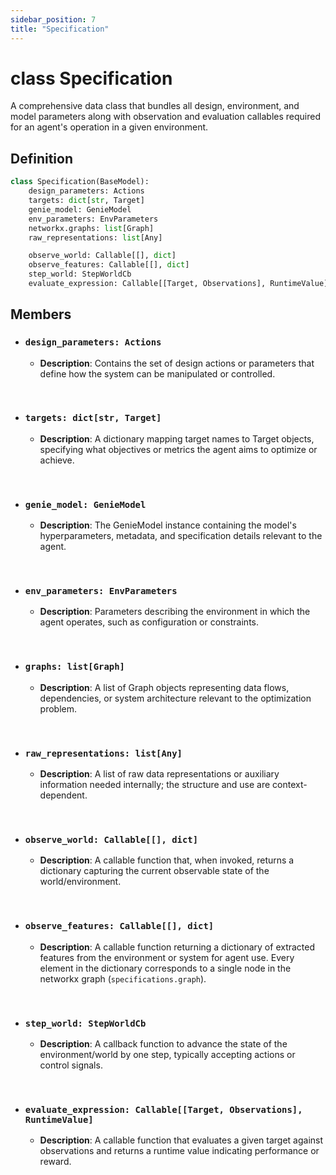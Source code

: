 ```yaml
---
sidebar_position: 7
title: "Specification"
---
```


# class Specification
A comprehensive data class that bundles all design, environment, and model parameters along with observation and evaluation callables required for an agent's operation in a given environment.

## Definition
```py
class Specification(BaseModel):
    design_parameters: Actions
    targets: dict[str, Target]
    genie_model: GenieModel
    env_parameters: EnvParameters
    networkx.graphs: list[Graph]
    raw_representations: list[Any] 

    observe_world: Callable[[], dict]
    observe_features: Callable[[], dict]
    step_world: StepWorldCb
    evaluate_expression: Callable[[Target, Observations], RuntimeValue]
```

## Members
- ### `design_parameters: Actions`
    + **Description**: Contains the set of design actions or parameters that define how the system can be manipulated or controlled.

&nbsp;

- ### `targets: dict[str, Target]`
    + **Description**: A dictionary mapping target names to Target objects, specifying what objectives or metrics the agent aims to optimize or achieve.

&nbsp;

- ### `genie_model: GenieModel`
    + **Description**: The GenieModel instance containing the model's hyperparameters, metadata, and specification details relevant to the agent.

&nbsp;

- ### `env_parameters: EnvParameters`
    + **Description**: Parameters describing the environment in which the agent operates, such as configuration or constraints.

&nbsp;

- ### `graphs: list[Graph]`
    + **Description**: A list of Graph objects representing data flows, dependencies, or system architecture relevant to the optimization problem.

&nbsp;

- ### `raw_representations: list[Any]`
    + **Description**: A list of raw data representations or auxiliary information needed internally; the structure and use are context-dependent.

&nbsp;

- ### `observe_world: Callable[[], dict]`
    + **Description**: A callable function that, when invoked, returns a dictionary capturing the current observable state of the world/environment.

&nbsp;

- ### `observe_features: Callable[[], dict]`
    + **Description**: A callable function returning a dictionary of extracted features from the environment or system for agent use. Every element in the dictionary corresponds to a single node in the networkx graph (`specifications.graph`).

&nbsp;

- ### `step_world: StepWorldCb`
    + **Description**: A callback function to advance the state of the environment/world by one step, typically accepting actions or control signals.

&nbsp;

- ### `evaluate_expression: Callable[[Target, Observations], RuntimeValue]`
    + **Description**: A callable function that evaluates a given target against observations and returns a runtime value indicating performance or reward.

&nbsp;